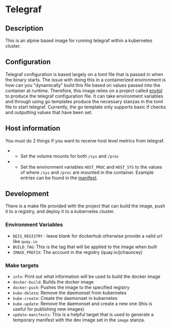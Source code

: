 # Telegraf

## Description
This is an alpine based image for running telegraf within a kubernetes cluster.

## Configuration
Telegraf configuration is based largely on a toml file that is passed in when the binary starts. The issue with doing this in a containerized environment is how can you "dynamically" build this file based on values passed into the container at runtime. Therefore, this image relies on a project called [envtpl](https://github.com/arschles/envtpl) to produce the telegraf configuration file. It can take environment variables and through using go templates produce the necessary stanzas in the toml file to start telegraf. Currently, the go template only supports basic if checks and outputting values that have been set.

## Host information
You must do 2 things if you want to receive host level metrics from telegraf.
 * - Set the volume mounts for both `/sys` and `/proc`
 * - Set the environment variables `HOST_PROC` and `HOST_SYS` to the values of where `/sys` and `/proc` are mounted in the container. Example entries can be found in the [manifest](manifests/deis-monitor-telegraf-daemon.yaml).

## Development
There is a make file provided with the project that can build the image, push it to a registry, and deploy it to a kubernetes cluster.

### Environment Variables
* `DEIS_REGISTRY` : leave blank for dockerhub otherwise provide a valid url like `quay.io`
* `BUILD_TAG`: This is the tag that will be applied to the image when built
* `IMAGE_PREFIX`: The account in the registry (quay.io/jchauncey)

### Make targets
* `info`: Print out what information will be used to build the docker image
* `docker-build`: Builds the docker image
* `docker-push`: Pushes the image to the specified registry
* `kube-delete`: Remove the daemonset from kubernetes
* `kube-create`: Create the daemonset in kubernetes
* `kube-update`: Remove the daemonset and create a new one (this is useful for publishing new images)
* `update-manifests`: This is a helpful target that is used to generate a temporary manifest with the dev image set in the `image` stanza.
